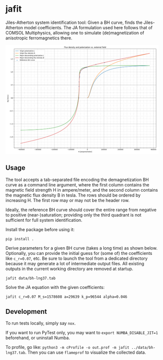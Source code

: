 # jafit

Jiles-Atherton system identification tool: Given a BH curve, finds the Jiles-Atherton model coefficients.
The JA formulation used here follows that of COMSOL Multiphysics,
allowing one to simulate (de)magnetization of anisotropic ferromagnetics there.

<img src="doc/image.png" width="800" alt="">

## Usage

The tool accepts a tab-separated file encoding the demagnetization BH curve as a command line argument,
where the first column contains the magnetic field strength H in ampere/meter,
and the second column contains the magnetic flux density B in tesla.
The rows should be ordered by increasing H.
The first row may or may not be the header row.

Ideally, the reference BH curve should cover the entire range from negative to positive (near-)saturation;
providing only the third quadrant is not sufficient for full system identification.

Install the package before using it:

```shell
pip install .
```

Derive parameters for a given BH curve (takes a long time) as shown below.
Optionally, you can provide the initial guess for (some of) the coefficients like `c_r=0.07`, etc.
Be sure to launch the tool from a dedicated directory because it may generate a lot of intermediate output files.
All existing outputs in the current working directory are removed at startup.

```shell
jafit data/bh-lng37.tab
```

Solve the JA equation with the given coefficients:

```shell
jafit c_r=0.07 M_s=1578608 a=29639 k_p=96544 alpha=0.046
```

## Development

To run tests locally, simply say `nox`.

If you want to run PyTest only, you may want to `export NUMBA_DISABLE_JIT=1` beforehand, or uninstall Numba.

To profile, go like: `python3 -m cProfile -o out.prof -m jafit ../data/bh-lng37.tab`.
Then you can use `flameprof` to visualize the collected data.
